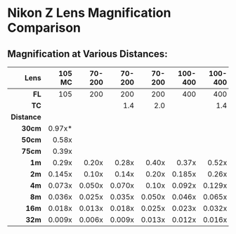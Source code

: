 # Nikon Z Lens Magnification Comparison

## Magnification at Various Distances:

| Lens | 105 MC | 70-200 | 70-200 | 70-200 | 100-400 | 100-400 | 100-400 | 600 PF | 600 PF | 600 PF |
|-:|-:|-:|-:|-:|-:|-:|-:|-:|-:|-:|
| **FL** | 105 | 200 | 200 | 200 | 400 | 400 | 400 | 600 | 600  | 600 |
| **TC** | | | 1.4 | 2.0 | | 1.4 | 2.0 | | 1.4 | 2.0 |
| **Distance** | | | | | | | | |
| **30cm** | 0.97x* |  |  |  |  |  |  |  |  |  |
| **50cm** | 0.58x | | | | | | | | | |
| **75cm** | 0.39x ||||  |   |   |  |  |  |
| **1m** | 0.29x | 0.20x | 0.28x | 0.40x | 0.37x | 0.52x | 0.74x |  |  |  |
| **2m** | 0.145x | 0.10x | 0.14x | 0.20x | 0.185x | 0.26x | 0.37x |  |  |  |
| **4m** | 0.073x | 0.050x | 0.070x | 0.10x | 0.092x | 0.129x | 0.185x | 0.156x | 0.218x | 0.312x |
| **8m** | 0.036x | 0.025x | 0.035x | 0.050x | 0.046x | 0.065x | 0.092x | 0.078x | 0.109x | 0.156x |
| **16m** | 0.018x | 0.013x | 0.018x | 0.025x | 0.023x | 0.032x | 0.046x | 0.039x | 0.055x | 0.078x |
| **32m** | 0.009x | 0.006x | 0.009x | 0.013x | 0.012x | 0.016x | 0.023x | 0.020x | 0.027x | 0.039x |

